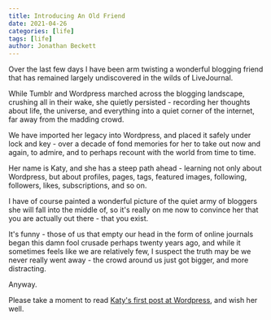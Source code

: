 ```yaml
---
title: Introducing An Old Friend
date: 2021-04-26
categories: [life]
tags: [life]
author: Jonathan Beckett
---
```


Over the last few days I have been arm twisting a wonderful blogging friend that has remained largely undiscovered in the wilds of LiveJournal.

While Tumblr and Wordpress marched across the blogging landscape, crushing all in their wake, she quietly persisted - recording her thoughts about life, the universe, and everything into a quiet corner of the internet, far away from the madding crowd.

We have imported her legacy into Wordpress, and placed it safely under lock and key - over a decade of fond memories for her to take out now and again, to admire, and to perhaps recount with the world from time to time.

Her name is Katy, and she has a steep path ahead - learning not only about Wordpress, but about profiles, pages, tags, featured images, following, followers, likes, subscriptions, and so on.

I have of course painted a wonderful picture of the quiet army of bloggers she will fall into the middle of, so it's really on me now to convince her that you are actually out there - that you exist.

It's funny - those of us that empty our head in the form of online journals began this damn fool crusade perhaps twenty years ago, and while it sometimes feels like we are relatively few, I suspect the truth may be we never really went away - the crowd around us just got bigger, and more distracting.

Anyway.

Please take a moment to read [Katy's first post at Wordpress](https://webgirluk.wordpress.com/2021/04/24/blogging-experiment/), and wish her well.